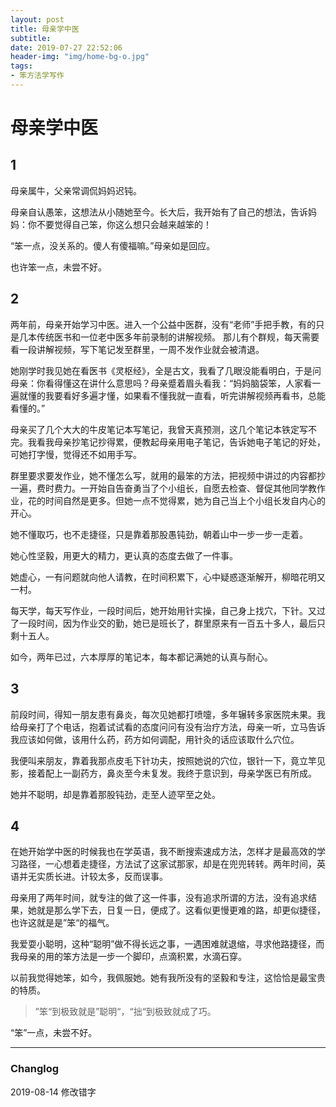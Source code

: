 ```yaml
---
layout: post
title: 母亲学中医
subtitle: 
date: 2019-07-27 22:52:06
header-img: "img/home-bg-o.jpg"
tags: 
- 笨方法学写作
---
```


# 母亲学中医

## 1


母亲属牛，父亲常调侃妈妈迟钝。

母亲自认愚笨，这想法从小随她至今。长大后，我开始有了自己的想法，告诉妈妈：你不要觉得自己笨，你这么想只会越来越笨的！

“笨一点，没关系的。傻人有傻福嘛。”母亲如是回应。

也许笨一点，未尝不好。

## 2


两年前，母亲开始学习中医。进入一个公益中医群，没有“老师”手把手教，有的只是几本传统医书和一位老中医多年前录制的讲解视频。 那儿有个群规，每天需要看一段讲解视频，写下笔记发至群里，一周不发作业就会被清退。

她刚学时我见她在看医书《灵枢经》，全是古文，我看了几眼没能看明白，于是问母亲：你看得懂这在讲什么意思吗？母亲蹙着眉头看我：“妈妈脑袋笨，人家看一遍就懂的我要看好多遍才懂，如果看不懂我就一直看，听完讲解视频再看书，总能看懂的。” 

母亲买了几个大大的牛皮笔记本写笔记，我曾天真预测，这几个笔记本铁定写不完。我看我母亲抄笔记抄得累，便教起母亲用电子笔记，告诉她电子笔记的好处，可她打字慢，觉得还不如用手写。

群里要求要发作业，她不懂怎么写，就用的最笨的方法，把视频中讲过的内容都抄一遍，费时费力。一开始自告奋勇当了个小组长，自愿去检查、督促其他同学教作业，花的时间自然是更多。但她一点不觉得累，她为自己当上个小组长发自内心的开心。

她不懂取巧，也不走捷径，只是靠着那股愚钝劲，朝着山中一步一步一走着。

她心性坚毅，用更大的精力，更认真的态度去做了一件事。

她虚心，一有问题就向他人请教，在时间积累下，心中疑惑逐渐解开，柳暗花明又一村。

每天学，每天写作业，一段时间后，她开始用针实操，自己身上找穴，下针。又过了一段时间，因为作业交的勤，她已是班长了，群里原来有一百五十多人，最后只剩十五人。

如今，两年已过，六本厚厚的笔记本，每本都记满她的认真与耐心。

## 3

前段时间，得知一朋友患有鼻炎，每次见她都打喷嚏，多年辗转多家医院未果。我给母亲打了个电话，抱着试试看的态度问问有没有治疗方法，母亲一听，立马告诉我应该如何做，该用什么药，药方如何调配，用针灸的话应该取什么穴位。

我便叫来朋友，靠着我那点皮毛下针功夫，按照她说的穴位，银针一下，竟立竿见影，接着配上一副药方，鼻炎至今未复发。我终于意识到，母亲学医已有所成。

她并不聪明，却是靠着那股钝劲，走至人迹罕至之处。

## 4

在她开始学中医的时候我也在学英语，我不断搜索速成方法，怎样才是最高效的学习路径，一心想着走捷径，方法试了这家试那家，却是在兜兜转转。两年时间，英语并无实质长进。计较太多，反而误事。

母亲用了两年时间，就专注的做了这一件事，没有追求所谓的方法，没有追求结果，她就是那么学下去，日复一日，便成了。这看似更慢更难的路，却更似捷径，也许这就是是”笨“的福气。

我爱耍小聪明，这种“聪明”做不得长远之事，一遇困难就退缩，寻求他路捷径，而我母亲的用的笨方法是一步一个脚印，点滴积累，水滴石穿。

以前我觉得她笨，如今，我佩服她。她有我所没有的坚毅和专注，这恰恰是最宝贵的特质。

> ”笨“到极致就是”聪明“，“拙“到极致就成了巧。

“笨”一点，未尝不好。

---

### Changlog

2019-08-14 修改错字